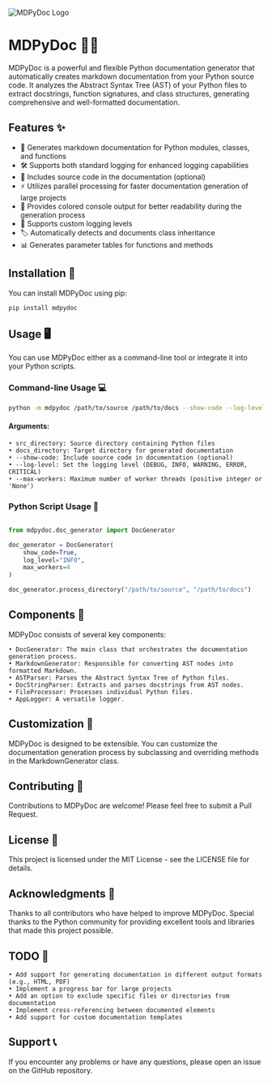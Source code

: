![MDPyDoc Logo](https://gitlab.com/dynovant/mdpydoc/-/raw/main/media/mdpydoc_image.webp)

# MDPyDoc 📝🐍

MDPyDoc is a powerful and flexible Python documentation generator that automatically creates markdown documentation from your Python source code. It analyzes the Abstract Syntax Tree (AST) of your Python files to extract docstrings, function signatures, and class structures, generating comprehensive and well-formatted documentation.

## Features ✨

- 📄 Generates markdown documentation for Python modules, classes, and functions
- 🛠️ Supports both standard logging for enhanced logging capabilities
- 📜 Includes source code in the documentation (optional)
- ⚡ Utilizes parallel processing for faster documentation generation of large projects
- 🎊 Provides colored console output for better readability during the generation process
- 🔧 Supports custom logging levels
- 🏷️ Automatically detects and documents class inheritance
- 📊 Generates parameter tables for functions and methods

## Installation 🚀

You can install MDPyDoc using pip:

```bash
pip install mdpydoc
```
## Usage 🖥️
You can use MDPyDoc either as a command-line tool or integrate it into your Python scripts.
### Command-line Usage 💻
```bash
python -m mdpydoc /path/to/source /path/to/docs --show-code --log-level DEBUG --max-workers 4
```

#### Arguments:

    • src_directory: Source directory containing Python files
    • docs_directory: Target directory for generated documentation
    • --show-code: Include source code in documentation (optional)
    • --log-level: Set the logging level (DEBUG, INFO, WARNING, ERROR, CRITICAL)
    • --max-workers: Maximum number of worker threads (positive integer or 'None')

### Python Script Usage 📜

```python

from mdpydoc.doc_generator import DocGenerator

doc_generator = DocGenerator(
    show_code=True,
    log_level="INFO",
    max_workers=4
)

doc_generator.process_directory("/path/to/source", "/path/to/docs")
```

## Components 🧩
MDPyDoc consists of several key components:

    • DocGenerator: The main class that orchestrates the documentation generation process.
    • MarkdownGenerator: Responsible for converting AST nodes into formatted Markdown.
    • ASTParser: Parses the Abstract Syntax Tree of Python files.
    • DocStringParser: Extracts and parses docstrings from AST nodes.
    • FileProcessor: Processes individual Python files.
    • AppLogger: A versatile logger.

## Customization 🎨
MDPyDoc is designed to be extensible. You can customize the documentation generation process by subclassing and overriding methods in the MarkdownGenerator class.
## Contributing 🤝
Contributions to MDPyDoc are welcome! Please feel free to submit a Pull Request.
## License 📜
This project is licensed under the MIT License - see the LICENSE file for details.
## Acknowledgments 🙏

Thanks to all contributors who have helped to improve MDPyDoc.
Special thanks to the Python community for providing excellent tools and libraries that made this project possible.

## TODO 📝

    • Add support for generating documentation in different output formats (e.g., HTML, PDF)
    • Implement a progress bar for large projects
    • Add an option to exclude specific files or directories from documentation
    • Implement cross-referencing between documented elements
    • Add support for custom documentation templates

## Support 📞
If you encounter any problems or have any questions, please open an issue on the GitHub repository.